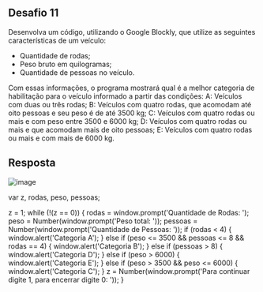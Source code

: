 ## Desafio 11

Desenvolva um código, utilizando o Google Blockly, que utilize as seguintes características de um veículo:
- Quantidade de rodas;
- Peso bruto em quilogramas;
- Quantidade de pessoas no veículo.

Com essas informações, o programa mostrará qual é a melhor categoria de habilitação para o veículo informado a partir das condições:
A: Veículos com duas ou três rodas;
B: Veículos com quatro rodas, que acomodam até oito pessoas e seu peso é de até 3500 kg;
C: Veículos com quatro rodas ou mais e com peso entre 3500 e 6000 kg;
D: Veículos com quatro rodas ou mais e que acomodam mais de oito pessoas;
E: Veículos com quatro rodas ou mais e com mais de 6000 kg.

## Resposta

![image](https://github.com/lizieaz/joyclass_FAP/assets/139813498/c8bd6b61-7073-42c1-ba65-bd6d073a3b2d)

var z, rodas, peso, pessoas;


z = 1;
while (!(z == 0)) {
  rodas = window.prompt('Quantidade de Rodas: ');
  peso = Number(window.prompt('Peso total: '));
  pessoas = Number(window.prompt('Quantidade de Pessoas: '));
  if (rodas < 4) {
    window.alert('Categoria A');
  } else if (peso <= 3500 && pessoas <= 8 && rodas == 4) {
    window.alert('Categoria B');
  } else if (pessoas > 8) {
    window.alert('Categoria D');
  } else if (peso > 6000) {
    window.alert('Categoria E');
  } else if (peso > 3500 && peso <= 6000) {
    window.alert('Categoria C');
  }
  z = Number(window.prompt('Para continuar digite 1, para encerrar digite 0: '));
}
